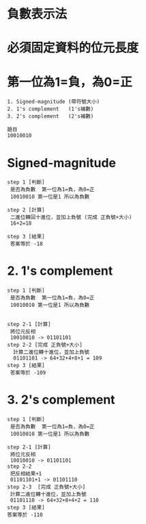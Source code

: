 # 負數表示法
# 必須固定資料的位元長度
# 第一位為1=負，為0=正
```
1. Signed-magnitude (帶符號大小)
2. 1's complement   (1's補數)
3. 2's complement   (2's補數)
```

```
題目 
10010010 
```
 
# Signed-magnitude 
```
step 1 [判斷]
 是否為負數  第一位為1=負，為0=正
 10010010 第一位是1 所以為負數
 
step 2 [計算]
 二進位轉回十進位，並加上負號 (完成 正負號+大小)
 16+2=18  
 
step 3 [結果]
 答案等於 -18
```

# 2. 1's complement 
```
step 1 [判斷]
 是否為負數  第一位為1=負，為0=正
 10010010 第一位是1 所以為負數
 
 
step 2-1 [計算]
 將位元反相
 10010010 -> 01101101
step 2-2 [完成 正負號+大小]
  計算二進位轉十進位，並加上負號 
  01101101 -> 64+32+4+8+1 = 109
step 3 [結果]
 答案等於 -109
```

# 3. 2's complement
```
step 1 [判斷]
 是否為負數  第一位為1=負，為0=正
 10010010 第一位是1 所以為負數
 
step 2-1 [計算]
 將位元反相
 10010010 -> 01101101
step 2-2  
 把反相結果+1 
 01101101+1 -> 01101110
step 2-3  [完成 正負號+大小]
 計算二進位轉十進位，並加上負號  
 01101110 -> 64+32+8+4+2 = 110
step 3 [結果]
答案等於 -110 

```
 

